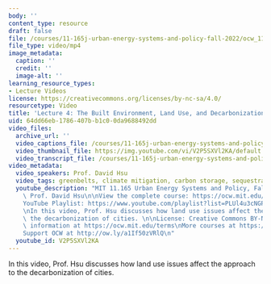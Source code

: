 ```yaml
---
body: ''
content_type: resource
draft: false
file: /courses/11-165j-urban-energy-systems-and-policy-fall-2022/ocw_11165_lecture04_2022sep16_360p_16_9.mp4
file_type: video/mp4
image_metadata:
  caption: ''
  credit: ''
  image-alt: ''
learning_resource_types:
- Lecture Videos
license: https://creativecommons.org/licenses/by-nc-sa/4.0/
resourcetype: Video
title: 'Lecture 4: The Built Environment, Land Use, and Decarbonization'
uid: 64dd66eb-1786-407b-b1c0-0da9688492dd
video_files:
  archive_url: ''
  video_captions_file: /courses/11-165j-urban-energy-systems-and-policy-fall-2022/1ih6Tw5DPfeoppSAAnJUqQ7ExLW48tOo8_transcript.webvtt
  video_thumbnail_file: https://img.youtube.com/vi/V2P5SXVl2KA/default.jpg
  video_transcript_file: /courses/11-165j-urban-energy-systems-and-policy-fall-2022/1ih6Tw5DPfeoppSAAnJUqQ7ExLW48tOo8_transcript.pdf
video_metadata:
  video_speakers: Prof. David Hsu
  video_tags: greenbelts, climate mitigation, carbon storage, sequestration, NEPA
  youtube_description: "MIT 11.165 Urban Energy Systems and Policy, Fall 2022\nInstructor:\
    \ Prof. David Hsu\n\nView the complete course: https://ocw.mit.edu/courses/urban-energy-systems-and-policy-fall-2022/\n\
    YouTube Playlist: https://www.youtube.com/playlist?list=PLUl4u3cNGP63SEOB1q95TFs0hwyf1d7BG\n\
    \nIn this video, Prof. Hsu discusses how land use issues affect the approach to\
    \ the decarbonization of cities. \n\nLicense: Creative Commons BY-NC-SA\nMore\
    \ information at https://ocw.mit.edu/terms\nMore courses at https://ocw.mit.edu\n\
    Support OCW at http://ow.ly/a1If50zVRlQ\n"
  youtube_id: V2P5SXVl2KA
---
```

In this video, Prof. Hsu discusses how land use issues affect the approach to the decarbonization of cities.
